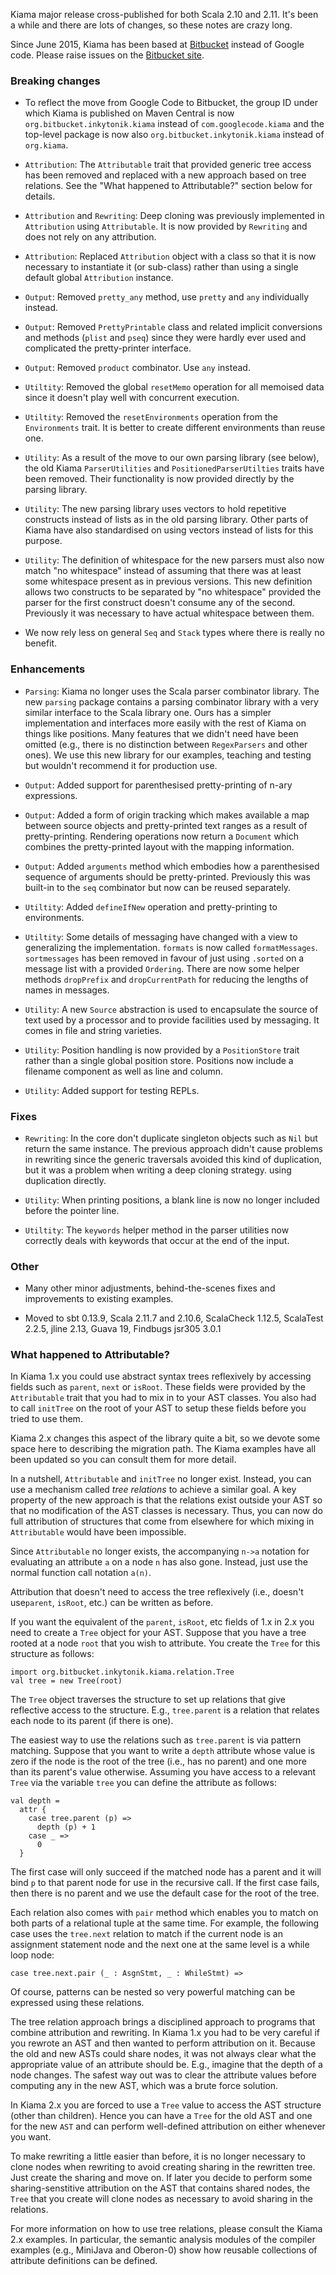 Kiama major release cross-published for both Scala 2.10 and 2.11. It's been a while and there are lots of changes, so these notes are crazy long.

Since June 2015, Kiama has been based at [Bitbucket](https://bitbucket.org/inkytonik/kiama) instead of Google code. Please raise issues on the [Bitbucket site](https://bitbucket.org/inkytonik/kiama/issues?status=new&status=open).

### Breaking changes

* To reflect the move from Google Code to Bitbucket, the group ID under which Kiama is published on Maven Central is now `org.bitbucket.inkytonik.kiama` instead of `com.googlecode.kiama` and the top-level package is now also `org.bitbucket.inkytonik.kiama` instead of `org.kiama`.

* `Attribution`: The `Attributable` trait that provided generic tree access has been removed and replaced with a new approach based on tree relations. See the "What happened to Attributable?" section below for details.

* `Attribution` and `Rewriting`: Deep cloning was previously implemented in  `Attribution` using `Attributable`. It is now provided by `Rewriting` and does not rely on any attribution.

* `Attribution`: Replaced `Attribution` object with a class so that it is now necessary to instantiate it (or sub-class) rather than using a single default global `Attribution` instance.

* `Output`: Removed `pretty_any` method, use `pretty` and `any` individually instead.

* `Output`: Removed `PrettyPrintable` class and related implicit conversions and methods (`plist` and `pseq`) since they were hardly ever used and complicated the pretty-printer interface.

* `Output`: Removed `product` combinator. Use `any` instead.

* `Utiltity`: Removed the global `resetMemo` operation for all memoised data since it doesn't play well with concurrent execution.

* `Utiltity`: Removed the `resetEnvironments` operation from the `Environments` trait. It is better to create different environments than reuse one.

* `Utility`: As a result of the move to our own parsing library (see below), the old Kiama `ParserUtilities` and `PositionedParserUtilties` traits have been removed. Their functionality is now provided directly by the parsing library.

* `Utility`: The new parsing library uses vectors to hold repetitive constructs instead of lists as in the old parsing library. Other parts of Kiama have also standardised on using vectors instead of lists for this purpose.

* `Utility`: The definition of whitespace for the new parsers must also now match "no whitespace" instead of assuming that there was at least some whitespace present as in previous versions. This new definition allows two constructs to be separated by "no whitespace" provided the parser for the first construct doesn't consume any of the second. Previously it was necessary to have actual whitespace between them.

* We now rely less on general `Seq` and `Stack` types where there is really no benefit.

### Enhancements

* `Parsing`: Kiama no longer uses the Scala parser combinator library. The new `parsing` package contains a parsing combinator library with a very similar interface to the Scala library one. Ours has a simpler implementation and interfaces more easily with the rest of Kiama on things like positions. Many features that we didn't need have been omitted (e.g., there is no distinction between `RegexParsers` and other ones). We use this new library for our examples, teaching and testing but wouldn't recommend it for production use.

* `Output`: Added support for parenthesised pretty-printing of n-ary expressions.

* `Output`: Added a form of origin tracking which makes available a map between source objects and pretty-printed text ranges as a result of pretty-printing. Rendering operations now return a `Document` which combines the pretty-printed layout with the mapping information.

* `Output`: Added `arguments` method which embodies how a parenthesised sequence of arguments should be pretty-printed. Previously this was built-in to the `seq` combinator but now can be reused separately.

* `Utiltity`: Added `defineIfNew` operation and pretty-printing to environments.

* `Utiltity`: Some details of messaging have changed with a view to generalizing the implementation. `formats` is now called `formatMessages`. `sortmessages` has been removed in favour of just using `.sorted` on a message list with a provided `Ordering`. There are now some helper methods `dropPrefix` and `dropCurrentPath` for reducing the lengths of names in messages.

* `Utility`: A new `Source` abstraction is used to encapsulate the source of text used by a processor and to provide facilities used by messaging. It comes in file and string varieties.

* `Utility`: Position handling is now provided by a `PositionStore` trait rather than a single global position store. Positions now include a filename component as well as line and column.

* `Utility`: Added support for testing REPLs.

### Fixes

* `Rewriting`: In the core don't duplicate singleton objects such as `Nil` but return the same instance. The previous approach didn't cause problems in rewriting since the generic traversals avoided this kind of duplication, but it was a problem when writing a deep cloning strategy. using duplication directly.

* `Utility`: When printing positions, a blank line is now no longer included before the pointer line.

* `Utiltity`: The `keywords` helper method in the parser utilities now correctly deals with keywords that occur at the end of the input.

### Other

* Many other minor adjustments, behind-the-scenes fixes and improvements to existing examples.

* Moved to sbt 0.13.9, Scala 2.11.7 and 2.10.6, ScalaCheck 1.12.5, ScalaTest 2.2.5, jline 2.13, Guava 19, Findbugs jsr305 3.0.1

### What happened to Attributable?

In Kiama 1.x you could use abstract syntax trees reflexively by accessing fields such as `parent`, `next` or `isRoot`. These fields were provided by the `Attributable` trait that you had to mix in to your AST classes. You also had to call `initTree` on the root of your AST to setup these fields before you tried to use them.

Kiama 2.x changes this aspect of the library quite a bit, so we devote some space here to describing the migration path. The Kiama examples have all been updated so you can consult them for more detail.

In a nutshell, `Attributable` and `initTree` no longer exist. Instead, you can use a mechanism called _tree relations_ to achieve a similar goal. A key property of the new approach is that the relations exist outside your AST so that no modification of the AST classes is necessary. Thus, you can now do full attribution of structures that come from elsewhere for which mixing in `Attributable` would have been impossible.

Since `Attributable` no longer exists, the accompanying `n->a` notation for evaluating an attribute `a` on a node `n` has also gone. Instead, just use the normal function call notation `a(n)`.

Attribution that doesn't need to access the tree reflexively (i.e., doesn't use`parent`, `isRoot`, etc.) can be written as before.

If you want the equivalent of the `parent`, `isRoot`, etc fields of 1.x in 2.x you need to create a `Tree` object for your AST.  Suppose that you have a tree rooted at a node `root` that you wish to attribute. You create the `Tree` for this structure as follows:

    import org.bitbucket.inkytonik.kiama.relation.Tree
    val tree = new Tree(root)

The `Tree` object traverses the structure to set up relations that give reflective access to the structure. E.g., `tree.parent` is a relation that relates each node to its parent (if there is one).

The easiest way to use the relations such as `tree.parent` is via pattern matching. Suppose that you want to write a `depth` attribute whose value is zero if the node is the root of the tree (i.e., has no parent) and one more than its parent's value otherwise. Assuming you have access to a relevant `Tree` via the variable `tree` you can define the attribute as follows:

    val depth =
      attr {
        case tree.parent (p) =>
          depth (p) + 1
        case _ =>
          0
      }

The first case will only succeed if the matched node has a parent and it will bind `p` to that parent node for use in the recursive call. If the first case fails, then there is no parent and we use the default case for the root of the tree.

Each relation also comes with `pair` method which enables you to match on both parts of a relational tuple at the same time. For example, the following case uses the `tree.next` relation to match if the current node is an assignment statement node and the next one at the same level is a while loop node:

    case tree.next.pair (_ : AsgnStmt, _ : WhileStmt) =>

Of course, patterns can be nested so very powerful matching can be expressed using these relations.

The tree relation approach brings a disciplined approach to programs that combine attribution and rewriting. In Kiama 1.x you had to be very careful if you rewrote an AST and then wanted to perform attribution on it. Because the old and new ASTs could share nodes, it was not always clear what the appropriate value of an attribute should be. E.g., imagine that the depth of a node changes. The safest way out was to clear the attribute values before computing any in the new AST, which was a brute force solution.

In Kiama 2.x you are forced to use a `Tree` value to access the AST structure (other than children). Hence you can have a `Tree` for the old AST and one for the new `AST` and can perform well-defined attribution on either whenever you want.

To make rewriting a little easier than before, it is no longer necessary to clone nodes when rewriting to avoid creating sharing in the rewritten tree. Just create the sharing and move on. If later you decide to perform some sharing-senstitive attribution on the AST that contains shared nodes, the `Tree` that you create will clone nodes as necessary to avoid sharing in the relations.

For more information on how to use tree relations, please consult the Kiama 2.x examples. In particular, the semantic analysis modules of the compiler examples (e.g., MiniJava and Oberon-0) show how reusable collections of attribute definitions can be defined.
